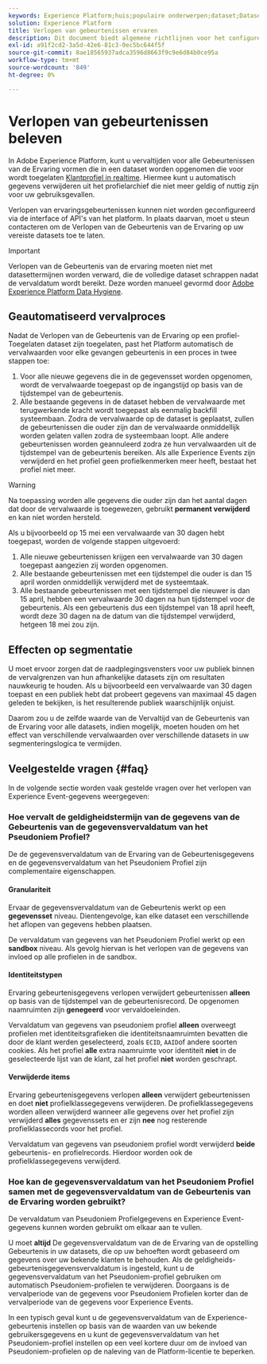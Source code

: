 ```yaml
---
keywords: Experience Platform;huis;populaire onderwerpen;dataset;Dataset;tijd om te leven;ttl;tijd-aan-levende;
solution: Experience Platform
title: Verlopen van gebeurtenissen ervaren
description: Dit document biedt algemene richtlijnen voor het configureren van vervaltijden voor afzonderlijke Experience Events in een Adobe Experience Platform-gegevensset.
exl-id: a91f2cd2-3a5d-42e6-81c3-0ec5bc644f5f
source-git-commit: 8ae18565937adca3596d8663f9c9e6d84b0ce95a
workflow-type: tm+mt
source-wordcount: '849'
ht-degree: 0%

---
```


# Verlopen van gebeurtenissen beleven

In Adobe Experience Platform, kunt u vervaltijden voor alle Gebeurtenissen van de Ervaring vormen die in een dataset worden opgenomen die voor wordt toegelaten [Klantprofiel in realtime](./home.md). Hiermee kunt u automatisch gegevens verwijderen uit het profielarchief die niet meer geldig of nuttig zijn voor uw gebruiksgevallen.

Verlopen van ervaringsgebeurtenissen kunnen niet worden geconfigureerd via de interface of API&#39;s van het platform. In plaats daarvan, moet u steun contacteren om de Verlopen van de Gebeurtenis van de Ervaring op uw vereiste datasets toe te laten.

>[!IMPORTANT]
>
>Verlopen van de Gebeurtenis van de ervaring moeten niet met datasettermijnen worden verward, die de volledige dataset schrappen nadat de vervaldatum wordt bereikt. Deze worden manueel gevormd door [Adobe Experience Platform Data Hygiene](../hygiene/home.md).

## Geautomatiseerd vervalproces

Nadat de Verlopen van de Gebeurtenis van de Ervaring op een profiel-Toegelaten dataset zijn toegelaten, past het Platform automatisch de vervalwaarden voor elke gevangen gebeurtenis in een proces in twee stappen toe:

1. Voor alle nieuwe gegevens die in de gegevensset worden opgenomen, wordt de vervalwaarde toegepast op de ingangstijd op basis van de tijdstempel van de gebeurtenis.
1. Alle bestaande gegevens in de dataset hebben de vervalwaarde met terugwerkende kracht wordt toegepast als eenmalig backfill systeembaan. Zodra de vervalwaarde op de dataset is geplaatst, zullen de gebeurtenissen die ouder zijn dan de vervalwaarde onmiddellijk worden gelaten vallen zodra de systeembaan loopt. Alle andere gebeurtenissen worden geannuleerd zodra ze hun vervalwaarden uit de tijdstempel van de gebeurtenis bereiken. Als alle Experience Events zijn verwijderd en het profiel geen profielkenmerken meer heeft, bestaat het profiel niet meer.

>[!WARNING]
>
>Na toepassing worden alle gegevens die ouder zijn dan het aantal dagen dat door de vervalwaarde is toegewezen, gebruikt **permanent verwijderd** en kan niet worden hersteld.

Als u bijvoorbeeld op 15 mei een vervalwaarde van 30 dagen hebt toegepast, worden de volgende stappen uitgevoerd:

1. Alle nieuwe gebeurtenissen krijgen een vervalwaarde van 30 dagen toegepast aangezien zij worden opgenomen.
1. Alle bestaande gebeurtenissen met een tijdstempel die ouder is dan 15 april worden onmiddellijk verwijderd met de systeemtaak.
1. Alle bestaande gebeurtenissen met een tijdstempel die nieuwer is dan 15 april, hebben een vervalwaarde 30 dagen na hun tijdstempel voor de gebeurtenis. Als een gebeurtenis dus een tijdstempel van 18 april heeft, wordt deze 30 dagen na de datum van die tijdstempel verwijderd, hetgeen 18 mei zou zijn.

## Effecten op segmentatie

U moet ervoor zorgen dat de raadplegingsvensters voor uw publiek binnen de vervalgrenzen van hun afhankelijke datasets zijn om resultaten nauwkeurig te houden. Als u bijvoorbeeld een vervalwaarde van 30 dagen toepast en een publiek hebt dat probeert gegevens van maximaal 45 dagen geleden te bekijken, is het resulterende publiek waarschijnlijk onjuist.

Daarom zou u de zelfde waarde van de Vervaltijd van de Gebeurtenis van de Ervaring voor alle datasets, indien mogelijk, moeten houden om het effect van verschillende vervalwaarden over verschillende datasets in uw segmenteringslogica te vermijden.

## Veelgestelde vragen {#faq}

In de volgende sectie worden vaak gestelde vragen over het verlopen van Experience Event-gegevens weergegeven:

### Hoe vervalt de geldigheidstermijn van de gegevens van de Gebeurtenis van de gegevensvervaldatum van het Pseudoniem Profiel?

De de gegevensvervaldatum van de Ervaring van de Gebeurtenisgegevens en de gegevensvervaldatum van het Pseudoniem Profiel zijn complementaire eigenschappen.

#### Granulariteit

Ervaar de gegevensvervaldatum van de Gebeurtenis werkt op een **gegevensset** niveau. Dientengevolge, kan elke dataset een verschillende het aflopen van gegevens hebben plaatsen.

De vervaldatum van gegevens van het Pseudoniem Profiel werkt op een **sandbox** niveau. Als gevolg hiervan is het verlopen van de gegevens van invloed op alle profielen in de sandbox.

#### Identiteitstypen

Ervaring gebeurtenisgegevens verlopen verwijdert gebeurtenissen **alleen** op basis van de tijdstempel van de gebeurtenisrecord. De opgenomen naamruimten zijn **genegeerd** voor vervaldoeleinden.

Vervaldatum van gegevens van pseudoniem profiel **alleen** overweegt profielen met identiteitsgrafieken die identiteitsnaamruimten bevatten die door de klant werden geselecteerd, zoals `ECID`, `AAID`of andere soorten cookies. Als het profiel **alle** extra naamruimte voor identiteit **niet** in de geselecteerde lijst van de klant, zal het profiel **niet** worden geschrapt.

#### Verwijderde items

Ervaring gebeurtenisgegevens verlopen **alleen** verwijdert gebeurtenissen en doet **niet** profielklassegegevens verwijderen. De profielklassegegevens worden alleen verwijderd wanneer alle gegevens over het profiel zijn verwijderd **alles** gegevenssets en er zijn **nee** nog resterende profielklassecords voor het profiel.

Vervaldatum van gegevens van pseudoniem profiel wordt verwijderd **beide** gebeurtenis- en profielrecords. Hierdoor worden ook de profielklassegegevens verwijderd.

### Hoe kan de gegevensvervaldatum van het Pseudoniem Profiel samen met de gegevensvervaldatum van de Gebeurtenis van de Ervaring worden gebruikt?

De vervaldatum van Pseudoniem Profielgegevens en Experience Event-gegevens kunnen worden gebruikt om elkaar aan te vullen.

U moet **altijd** De gegevensvervaldatum van de de Ervaring van de opstelling Gebeurtenis in uw datasets, die op uw behoeften wordt gebaseerd om gegevens over uw bekende klanten te behouden. Als de geldigheids-gebeurtenisgegevensvervaldatum is ingesteld, kunt u de gegevensvervaldatum van het Pseudoniem-profiel gebruiken om automatisch Pseudoniem-profielen te verwijderen. Doorgaans is de vervalperiode van de gegevens voor Pseudoniem Profielen korter dan de vervalperiode van de gegevens voor Experience Events.

In een typisch geval kunt u de gegevensvervaldatum van de Experience-gebeurtenis instellen op basis van de waarden van uw bekende gebruikersgegevens en u kunt de gegevensvervaldatum van het Pseudoniem-profiel instellen op een veel kortere duur om de invloed van Pseudoniem-profielen op de naleving van de Platform-licentie te beperken.
